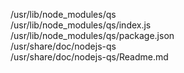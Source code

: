 /usr/lib/node\_modules/qs  
/usr/lib/node\_modules/qs/index.js  
/usr/lib/node\_modules/qs/package.json  
/usr/share/doc/nodejs-qs  
/usr/share/doc/nodejs-qs/Readme.md  
